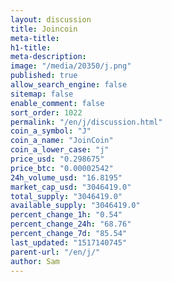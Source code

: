 ```yaml
---
layout: discussion
title: Joincoin
meta-title: 
h1-title: 
meta-description: 
image: "/media/20350/j.png"
published: true
allow_search_engine: false
sitemap: false
enable_comment: false
sort_order: 1022
permalink: "/en/j/discussion.html"
coin_a_symbol: "J"
coin_a_name: "JoinCoin"
coin_a_lower_case: "j"
price_usd: "0.298675"
price_btc: "0.00002542"
24h_volume_usd: "16.8195"
market_cap_usd: "3046419.0"
total_supply: "3046419.0"
available_supply: "3046419.0"
percent_change_1h: "0.54"
percent_change_24h: "68.76"
percent_change_7d: "85.54"
last_updated: "1517140745"
parent-url: "/en/j/"
author: Sam
---
```



